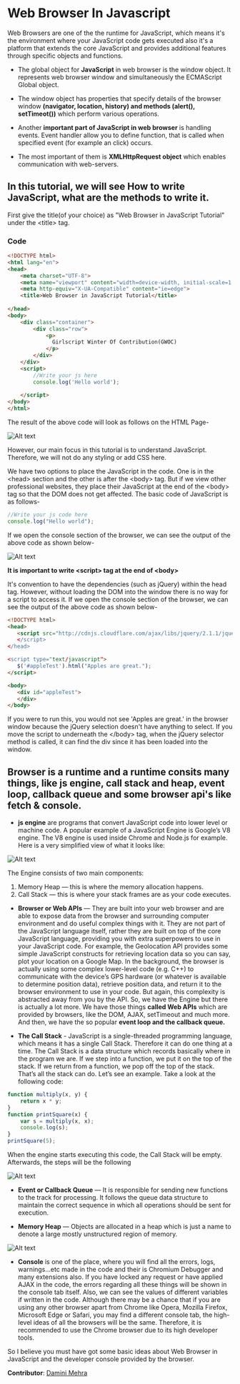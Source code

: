 # Web Browser In Javascript

Web Browsers are one of the the runtime for JavaScript, which means it's the environment where your JavaScript code gets executed also it's a platform that extends the core JavaScript and provides additional features through specific objects and functions.
</br>

* The global object for **JavaScript** in web browser is the window object. It represents web browser window and simultaneously the ECMAScript Global object. 

* The window object has properties that specify details of the browser window **(navigator, location, history) and methods (alert(), setTimeot())** which perform various operations.

* Another **important part of JavaScript in web browser** is handling events. Event handler allow you to define function, that is called when specified event (for example an click) occurs.

* The most important of them is **XMLHttpRequest object** which enables communication with web-servers.

## **In this tutorial, we will see How to write JavaScript, what are the methods to write it.**

First give the title(of your choice) as "Web Browser in JavaScript Tutorial" under the \<title> tag.

### **Code**

```html
<!DOCTYPE html>
<html lang="en">
<head>
    <meta charset="UTF-8">
    <meta name="viewport" content="width=device-width, initial-scale=1.0">
    <meta http-equiv="X-UA-Compatible" content="ie=edge">
    <title>Web Browser in JavaScript Tutorial</title>
   
</head>
<body>
    <div class="container">
        <div class="row">
            <p>
              Girlscript Winter Of Contribution(GWOC)  
            </p>
        </div>
    </div>
    <script>
        //Write your js here
        console.log('Hello world');
        
    </script>
</body>
</html>

```

The result of the above code will look as follows on the HTML Page-

<img title="a title" alt="Alt text" src="img1.png">

However, our main focus in this tutorial is to understand JavaScript. Therefore, we will not do any styling or add CSS here.

We have two options to place the JavaScript in the code. One is in the \<head> section and the other is after the \<body> tag. But if we view other professional websites, they place their JavaScript at the end of the \<body> tag so that the DOM does not get affected. The basic code of JavaScript is as follows-

```js
//Write your js code here
console.log("Hello world");
```

If we open the console section of the browser, we can see the output of the above code as shown below-

<img title="a title" alt="Alt text" src="img2.png">

**It is important to write \<script> tag at the end of \<body>** 

It's convention to have the dependencies (such as jQuery) within the head tag. However, without loading the DOM into the window there is no way for a script to access it.
If we open the console section of the browser, we can see the output of the above code as shown below-
```html
<!DOCTYPE html>
<head>
   <script src="http://cdnjs.cloudflare.com/ajax/libs/jquery/2.1.1/jquery.min.js
   </script>
</head>

<script type="text/javascript">
   $('#appleTest').html("Apples are great.");
</script>

<body>
   <div id="appleTest">
   </div>
</body>
```
If you were to run this, you would not see 'Apples are great.' in the browser window because the jQuery selection doesn't have anything to select. If you move the script to underneath the \</body> tag, when the jQuery selector method is called, it can find the div since it has been loaded into the window.
</br>

## **Browser is a runtime and a runtime consits many things, like js engine, call stack and heap, event loop, callback queue and some browser api's like fetch & console.** ##

* **js engine** are programs that convert JavaScript code into lower level or machine code. A popular example of a JavaScript Engine is Google’s V8 engine. The V8 engine is used inside Chrome and Node.js for example. Here is a very simplified view of what it looks like:

<img title="a title" alt="Alt text" src="img3.png">

The Engine consists of two main components:

1) Memory Heap — this is where the memory allocation happens.
2) Call Stack — this is where your stack frames are as your code executes.

* **Browser or Web APIs** — They are built into your web browser and are able to expose data from the browser and surrounding computer environment and do useful complex things with it. They are not part of the JavaScript language itself, rather they are built on top of the core JavaScript language, providing you with extra superpowers to use in your JavaScript code.
For example, the Geolocation API provides some simple JavaScript constructs for retrieving location data so you can say, plot your location on a Google Map. In the background, the browser is actually using some complex lower-level code (e.g. C++) to communicate with the device’s GPS hardware (or whatever is available to determine position data), retrieve position data, and return it to the browser environment to use in your code. But again, this complexity is abstracted away from you by the API.
So, we have the Engine but there is actually a lot more. We have those things **called Web APIs** which are provided by browsers, like the DOM, AJAX, setTimeout and much more.
And then, we have the so popular **event loop and the callback queue.**

* **The Call Stack** - JavaScript is a single-threaded programming language, which means it has a single Call Stack. Therefore it can do one thing at a time.
The Call Stack is a data structure which records basically where in the program we are. If we step into a function, we put it on the top of the stack. If we return from a function, we pop off the top of the stack. That’s all the stack can do.
Let’s see an example. Take a look at the following code:
```js
function multiply(x, y) {
    return x * y;
}
function printSquare(x) {
    var s = multiply(x, x);
    console.log(s);
}
printSquare(5);
```

When the engine starts executing this code, the Call Stack will be empty. Afterwards, the steps will be the following

<img title="a title" alt="Alt text" src="img5.png">

* **Event or Callback Queue** — It is responsible for sending new functions to the track for processing. It follows the queue data structure to maintain the correct sequence in which all operations should be sent for execution.

* **Memory Heap** — Objects are allocated in a heap which is just a name to denote a large mostly unstructured region of memory.

<img title="a title" alt="Alt text" src="img6.png">

* **Console** is one of the place, where you will find all the errors, logs, warnings...etc made in the code and their is Chromium Debugger and many extensions also. If you have locked any request or have applied AJAX in the code, the errors regarding all these things will be shown in the console tab itself. Also, we can see the values of different variables if written in the code. Although there may be a chance that if you are using any other browser apart from Chrome like Opera, Mozilla Firefox, Microsoft Edge or Safari, you may find a different console tab, the high-level ideas of all the browsers will be the same. Therefore, it is recommended to use the Chrome browser due to its high developer tools.

So I believe you must have got some basic ideas about Web Browser in JavaScript and the developer console provided by the browser.

**Contributor**: [Damini Mehra](https://github.com/daminimehra)



